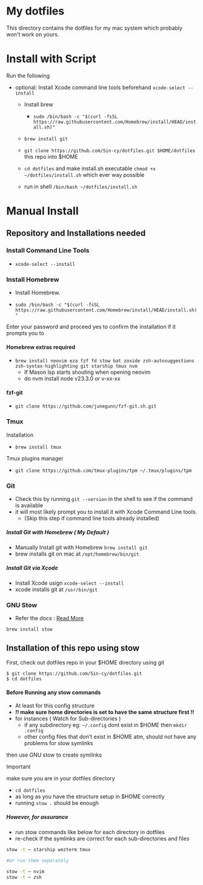 # My dotfiles
This directory contains the dotfiles for my mac system which probably won't work on yours.

# Install with Script

Run the following
- optional: Install Xcode command line tools beforehand `xcode-select --install`
    - Install brew  
        - `sudo /bin/bash -c "$(curl -fsSL https://raw.githubusercontent.com/Homebrew/install/HEAD/install.sh)"`

    - `brew install git`
    - `git clone https://github.com/Sin-cy/dotfiles.git $HOME/dotfiles` this repo into $HOME
    - `cd dotfiles` and make install.sh executable `chmod +x ~/dotfiles/install.sh`
    which ever way possible
    - run in shell `/bin/bash ~/dotfiles/install.sh` 

# Manual Install
## Repository and Installations needed

### Install Command Line Tools 
- `xcode-select --install`

### Install Homebrew

- Install Homebrew.

- `sudo /bin/bash -c "$(curl -fsSL https://raw.githubusercontent.com/Homebrew/install/HEAD/install.sh)"`

Enter your password and proceed yes to confirm the installation if it prompts you to

#### Homebrew extras required
- `brew install neovim eza fzf fd stow bat zoxide zsh-autosuggestions
zsh-syntax-highlighting git starship tmux nvm`
    - If Mason lsp starts shouting when opening neovim
    - do nvm install node v23.3.0 or v-xx-xx

#### fzf-git
- `git clone https://github.com/junegunn/fzf-git.sh.git`

### Tmux
Installation
- `brew install tmux`

Tmux plugins manager
- `git clone https://github.com/tmux-plugins/tpm ~/.tmux/plugins/tpm`

### Git

-   Check this by running `git --version` in the shell to see if the command is available
-   it will most likely prompt you to install it with Xcode Command Line tools.
    - (Skip this step if command line tools already installed)

##### Install Git with Homebrew ( My Default ) 
- Manually Install git with Homebrew `brew install git`
- brew installs git on mac at `/opt/homebrew/bin/git`

##### Install Git via Xcode
-   Install Xcode usign `xcode-select --install`
-   xcode installs git at `/usr/bin/git`


### GNU Stow
- Refer the docs : [Read More](https://www.gnu.org/software/stow/)
```
brew install stow
```

## Installation of this repo using stow

First, check out dotfiles repo in your $HOME directory using git

```
$ git clone https://github.com/Sin-cy/dotfiles.git
$ cd dotfiles
```
#### Before Running any stow commands
- At least for this config structure
- **!! make sure home directories is set to have the same structure first !!**
- for instances ( Watch for Sub-directories ) 
    - if any subdirectory eg: `~/.config` dont exist in $HOME then `mkdir .config`
    - other config files that don't exist in $HOME atm, should not have any problems
      for stow symlinks


then use GNU stow to create symlinks
> [!IMPORTANT]
> make sure you are in your dotfiles directory

- `cd dotfiles`
- as long as you have the structure setup in $HOME correctly
- running `stow .` should be enough

##### However, for assurance
- run stow commands like below for each directory in dotfiles 
- re-check if the symlinks are correct for each sub-directories and files
```bash
stow -t ~ starship wezterm tmux

#or run them separately

stow -t ~ nvim
stow -t ~ zsh
```
